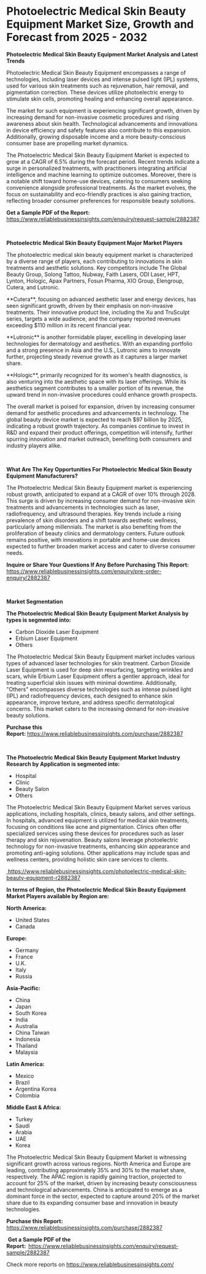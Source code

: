 <p><h1>Photoelectric Medical Skin Beauty Equipment Market Size, Growth and Forecast from 2025 - 2032</h1></p><p><strong>Photoelectric Medical Skin Beauty Equipment Market Analysis and Latest Trends</strong></p>
<p><p>Photoelectric Medical Skin Beauty Equipment encompasses a range of technologies, including laser devices and intense pulsed light (IPL) systems, used for various skin treatments such as rejuvenation, hair removal, and pigmentation correction. These devices utilize photoelectric energy to stimulate skin cells, promoting healing and enhancing overall appearance. </p><p>The market for such equipment is experiencing significant growth, driven by increasing demand for non-invasive cosmetic procedures and rising awareness about skin health. Technological advancements and innovations in device efficiency and safety features also contribute to this expansion. Additionally, growing disposable income and a more beauty-conscious consumer base are propelling market dynamics.</p><p>The Photoelectric Medical Skin Beauty Equipment Market is expected to grow at a CAGR of 6.5% during the forecast period. Recent trends indicate a surge in personalized treatments, with practitioners integrating artificial intelligence and machine learning to optimize outcomes. Moreover, there is a notable shift toward home-use devices, catering to consumers seeking convenience alongside professional treatments. As the market evolves, the focus on sustainability and eco-friendly practices is also gaining traction, reflecting broader consumer preferences for responsible beauty solutions.</p></p>
<p><strong>Get a Sample PDF of the Report:&nbsp;</strong> <a href="https://www.reliablebusinessinsights.com/enquiry/request-sample/2882387?utm_campaign=3083&utm_medium=2&utm_source=Github&utm_content=ia&utm_term=13032025&utm_id=photoelectric-medical-skin-beauty-equipment">https://www.reliablebusinessinsights.com/enquiry/request-sample/2882387</a></p>
<p>&nbsp;</p>
<p><strong>Photoelectric Medical Skin Beauty Equipment Major Market Players</strong></p>
<p><p>The photoelectric medical skin beauty equipment market is characterized by a diverse range of players, each contributing to innovations in skin treatments and aesthetic solutions. Key competitors include The Global Beauty Group, Solong Tattoo, Nubway, Faith Lasers, ODI Laser, HPT, Lynton, Hologic, Apax Partners, Fosun Pharma, XIO Group, Elengroup, Cutera, and Lutronic.</p><p>**Cutera**, focusing on advanced aesthetic laser and energy devices, has seen significant growth, driven by their emphasis on non-invasive treatments. Their innovative product line, including the Xu and TruSculpt series, targets a wide audience, and the company reported revenues exceeding $110 million in its recent financial year. </p><p>**Lutronic** is another formidable player, excelling in developing laser technologies for dermatology and aesthetics. With an expanding portfolio and a strong presence in Asia and the U.S., Lutronic aims to innovate further, projecting steady revenue growth as it captures a larger market share.</p><p>**Hologic**, primarily recognized for its women's health diagnostics, is also venturing into the aesthetic space with its laser offerings. While its aesthetics segment contributes to a smaller portion of its revenue, the upward trend in non-invasive procedures could enhance growth prospects.</p><p>The overall market is poised for expansion, driven by increasing consumer demand for aesthetic procedures and advancements in technology. The global beauty device market is expected to reach $97 billion by 2025, indicating a robust growth trajectory. As companies continue to invest in R&D and expand their product offerings, competition will intensify, further spurring innovation and market outreach, benefiting both consumers and industry players alike.</p></p>
<p>&nbsp;</p>
<p><strong>What Are The Key Opportunities For Photoelectric Medical Skin Beauty Equipment Manufacturers?</strong></p>
<p><p>The Photoelectric Medical Skin Beauty Equipment market is experiencing robust growth, anticipated to expand at a CAGR of over 10% through 2028. This surge is driven by increasing consumer demand for non-invasive skin treatments and advancements in technologies such as laser, radiofrequency, and ultrasound therapies. Key trends include a rising prevalence of skin disorders and a shift towards aesthetic wellness, particularly among millennials. The market is also benefiting from the proliferation of beauty clinics and dermatology centers. Future outlook remains positive, with innovations in portable and home-use devices expected to further broaden market access and cater to diverse consumer needs.</p></p>
<p><strong>Inquire or Share Your Questions If Any Before Purchasing This Report:</strong> <a href="https://www.reliablebusinessinsights.com/enquiry/pre-order-enquiry/2882387?utm_campaign=3083&utm_medium=2&utm_source=Github&utm_content=ia&utm_term=13032025&utm_id=photoelectric-medical-skin-beauty-equipment">https://www.reliablebusinessinsights.com/enquiry/pre-order-enquiry/2882387</a></p>
<p>&nbsp;</p>
<p><strong>Market Segmentation</strong></p>
<p><strong>The Photoelectric Medical Skin Beauty Equipment Market Analysis by types is segmented into:</strong></p>
<p><ul><li>Carbon Dioxide Laser Equipment</li><li>Erbium Laser Equipment</li><li>Others</li></ul></p>
<p><p>The Photoelectric Medical Skin Beauty Equipment market includes various types of advanced laser technologies for skin treatment. Carbon Dioxide Laser Equipment is used for deep skin resurfacing, targeting wrinkles and scars, while Erbium Laser Equipment offers a gentler approach, ideal for treating superficial skin issues with minimal downtime. Additionally, "Others" encompasses diverse technologies such as intense pulsed light (IPL) and radiofrequency devices, each designed to enhance skin appearance, improve texture, and address specific dermatological concerns. This market caters to the increasing demand for non-invasive beauty solutions.</p></p>
<p><strong>Purchase this Report:&nbsp;</strong><a href="https://www.reliablebusinessinsights.com/purchase/2882387?utm_campaign=3083&utm_medium=2&utm_source=Github&utm_content=ia&utm_term=13032025&utm_id=photoelectric-medical-skin-beauty-equipment">https://www.reliablebusinessinsights.com/purchase/2882387</a></p>
<p>&nbsp;</p>
<p><strong>The Photoelectric Medical Skin Beauty Equipment Market Industry Research by Application is segmented into:</strong></p>
<p><ul><li>Hospital</li><li>Clinic</li><li>Beauty Salon</li><li>Others</li></ul></p>
<p><p>The Photoelectric Medical Skin Beauty Equipment Market serves various applications, including hospitals, clinics, beauty salons, and other settings. In hospitals, advanced equipment is utilized for medical skin treatments, focusing on conditions like acne and pigmentation. Clinics often offer specialized services using these devices for procedures such as laser therapy and skin rejuvenation. Beauty salons leverage photoelectric technology for non-invasive treatments, enhancing skin appearance and promoting anti-aging solutions. Other applications may include spas and wellness centers, providing holistic skin care services to clients.</p></p>
<p><a href="https://www.reliablebusinessinsights.com/photoelectric-medical-skin-beauty-equipment-r2882387?utm_campaign=3083&utm_medium=2&utm_source=Github&utm_content=ia&utm_term=13032025&utm_id=photoelectric-medical-skin-beauty-equipment">&nbsp;https://www.reliablebusinessinsights.com/photoelectric-medical-skin-beauty-equipment-r2882387</a></p>
<p><strong>In terms of Region, the Photoelectric Medical Skin Beauty Equipment Market Players available by Region are:</strong></p>
<p>
    <p> <strong> North America: </strong>
        <ul>
            <li>United States</li>
            <li>Canada</li>
        </ul>
        </p> 
    <p> <strong> Europe: </strong>
        <ul>
            <li>Germany</li>
            <li>France</li>
            <li>U.K.</li>
            <li>Italy</li>
            <li>Russia</li>
        </ul>
        </p> 
    <p> <strong> Asia-Pacific: </strong>
        <ul>
            <li>China</li>
            <li>Japan</li>
            <li>South Korea</li>
            <li>India</li>
            <li>Australia</li>
            <li>China Taiwan</li>
            <li>Indonesia</li>
            <li>Thailand</li>
            <li>Malaysia</li>
        </ul>
        </p> 
    <p> <strong> Latin America: </strong>
        <ul>
            <li>Mexico</li>
            <li>Brazil</li>
            <li>Argentina Korea</li>
            <li>Colombia</li>
        </ul>
        </p> 
    <p> <strong> Middle East & Africa: </strong>
        <ul>
            <li>Turkey</li>
            <li>Saudi</li>
            <li>Arabia</li>
            <li>UAE</li>
            <li>Korea</li>
        </ul>
    </p>
    </p>
<p><p>The Photoelectric Medical Skin Beauty Equipment Market is witnessing significant growth across various regions. North America and Europe are leading, contributing approximately 35% and 30% to the market share, respectively. The APAC region is rapidly gaining traction, projected to account for 25% of the market, driven by increasing beauty consciousness and technological advancements. China is anticipated to emerge as a dominant force in the sector, expected to capture around 20% of the market share due to its expanding consumer base and innovation in beauty technologies.</p></p>
<p><strong>Purchase this Report: </strong><a href="https://www.reliablebusinessinsights.com/purchase/2882387?utm_campaign=3083&utm_medium=2&utm_source=Github&utm_content=ia&utm_term=13032025&utm_id=photoelectric-medical-skin-beauty-equipment">https://www.reliablebusinessinsights.com/purchase/2882387</a></p>
<p>&nbsp;<strong>Get a Sample PDF of the Report:&nbsp;&nbsp;</strong><a href="https://www.reliablebusinessinsights.com/enquiry/request-sample/2882387?utm_campaign=3083&utm_medium=2&utm_source=Github&utm_content=ia&utm_term=13032025&utm_id=photoelectric-medical-skin-beauty-equipment">https://www.reliablebusinessinsights.com/enquiry/request-sample/2882387</a></p>
<p><strong></strong></p>
<p>Check more reports on <a href="https://www.reliablebusinessinsights.com/?utm_campaign=3083&utm_medium=2&utm_source=Github&utm_content=ia&utm_term=13032025&utm_id=photoelectric-medical-skin-beauty-equipment">https://www.reliablebusinessinsights.com/</a></p>